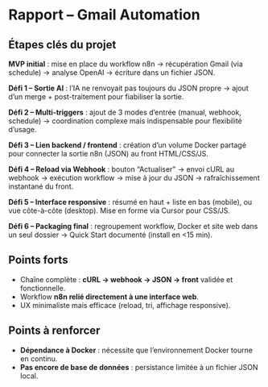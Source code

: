 # Rapport – Gmail Automation

## Étapes clés du projet

**MVP initial** : mise en place du workflow n8n → récupération Gmail (via schedule) → analyse OpenAI → écriture dans un fichier JSON.

**Défi 1 – Sortie AI** : l’IA ne renvoyait pas toujours du JSON propre → ajout d’un merge + post-traitement pour fiabiliser la sortie.  

**Défi 2 – Multi-triggers** : ajout de 3 modes d’entrée (manual, webhook, schedule) → coordination complexe mais indispensable pour flexibilité d’usage.  

**Défi 3 – Lien backend / frontend** : création d’un volume Docker partagé pour connecter la sortie n8n (JSON) au front HTML/CSS/JS.  

**Défi 4 – Reload via Webhook** : bouton “Actualiser” → envoi cURL au webhook → exécution workflow → mise à jour du JSON → rafraîchissement instantané du front.  

**Défi 5 – Interface responsive** : résumé en haut + liste en bas (mobile), ou vue côte-à-côte (desktop). Mise en forme via Cursor pour CSS/JS.  

**Défi 6 – Packaging final** : regroupement workflow, Docker et site web dans un seul dossier → Quick Start documenté (install en <15 min).  

## Points forts
- Chaîne complète : **cURL → webhook → JSON → front** validée et fonctionnelle.  
- Workflow **n8n relié directement à une interface web**.  
- UX minimaliste mais efficace (reload, tri, affichage responsive).

## Points à renforcer
- **Dépendance à Docker** : nécessite que l’environnement Docker tourne en continu.
- **Pas encore de base de données** : persistance limitée à un fichier JSON local.  
